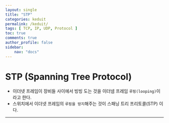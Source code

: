 ```yaml
---
layout: single
title: "STP"
categories: keduit
permalink: /keduit/
tags: [ TCP, IP, UDP, Protocol ]
toc: true 
comments: true
author_profile: false
sidebar:
    nav: "docs"
---
```


# STP (Spanning Tree Protocol)

* 이더넷 프레임이 장비들 사이에서 빙빙 도는 것을 이더넴 프레임 `루핑(looping)`이라고 한다.
* 스위치에서 이더넷 프레임의 `루핑을 방지`해주는 것이 스패닝 트리 프리토콜(STP) 이다.

---

